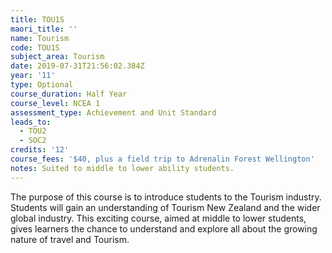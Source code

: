 ```yaml
---
title: TOU1S
maori_title: ''
name: Tourism
code: TOU1S
subject_area: Tourism
date: 2019-07-31T21:56:02.384Z
year: '11'
type: Optional
course_duration: Half Year
course_level: NCEA 1
assessment_type: Achievement and Unit Standard
leads_to:
  - TOU2
  - SOC2
credits: '12'
course_fees: '$40, plus a field trip to Adrenalin Forest Wellington'
notes: Suited to middle to lower ability students.
---
```

The purpose of this course is to introduce students to the Tourism industry. Students will gain an understanding of Tourism New Zealand and the wider global industry. This exciting course, aimed at middle to lower students, gives learners the chance to understand and explore all about the growing nature of travel and Tourism.
